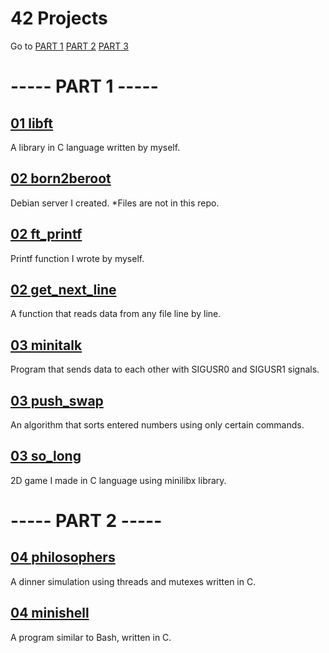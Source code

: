 # 42 Projects
Go to
[PART 1](#------part-1------)
[PART 2](#------part-2------)
[PART 3](#------part-3------)

# ----- PART 1 -----

## [01 libft](https://github.com/Muratmirsad/42/tree/master/01%20Libft/)

A library in C language written by myself.

## [02 born2beroot](https://github.com/Muratmirsad/42/tree/master/02%20born2beroot/)

Debian server I created. *Files are not in this repo.

## [02 ft_printf](https://github.com/Muratmirsad/42/tree/master/02%20ft_printf/)

Printf function I wrote by myself.

## [02 get_next_line](https://github.com/Muratmirsad/42/tree/master/02%20get_next_line/)

A function that reads data from any file line by line.

## [03 minitalk](https://github.com/Muratmirsad/42/tree/master/03%20minitalk/)

Program that sends data to each other with SIGUSR0 and SIGUSR1 signals.

## [03 push_swap](https://github.com/Muratmirsad/42/tree/master/03%20push_swap/)

An algorithm that sorts entered numbers using only certain commands.

## [03 so_long](https://github.com/Muratmirsad/42/tree/master/03%20so_long/)

2D game I made in C language using minilibx library.

# ----- PART 2 -----

## [04 philosophers](https://github.com/Muratmirsad/42/tree/master/04%20philosophers/)

A dinner simulation using threads and mutexes written in C.

## [04 minishell](https://github.com/Muratmirsad/42/tree/master/04%20Minishell/)

A program similar to Bash, written in C.
